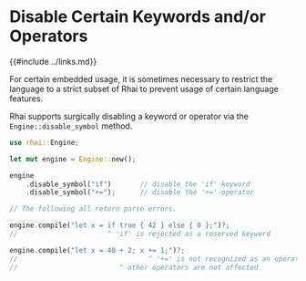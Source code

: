 Disable Certain Keywords and/or Operators
========================================

{{#include ../links.md}}

For certain embedded usage, it is sometimes necessary to restrict the language to a strict subset of Rhai
to prevent usage of certain language features.

Rhai supports surgically disabling a keyword or operator via the `Engine::disable_symbol` method.

```rust no_run
use rhai::Engine;

let mut engine = Engine::new();

engine
    .disable_symbol("if")       // disable the 'if' keyword
    .disable_symbol("+=");      // disable the '+=' operator

// The following all return parse errors.

engine.compile("let x = if true { 42 } else { 0 };")?;
//                      ^ 'if' is rejected as a reserved keyword

engine.compile("let x = 40 + 2; x += 1;")?;
//                                ^ '+=' is not recognized as an operator
//                         ^ other operators are not affected
```
